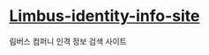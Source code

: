 # [Limbus-identity-info-site](https://taehanlee07.github.io/Limbus-identity-info-site/)
림버스 컴퍼니 인격 정보 검색 사이트
